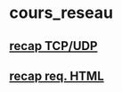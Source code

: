 # cours_reseau
## [recap TCP/UDP](https://github.com/Simplon-AlainCaupin/cours_reseau/blob/main/cours_reseau.md)  
## [recap req. HTML](https://datatracker.ietf.org/doc/html/rfc2616#section-6.1)
